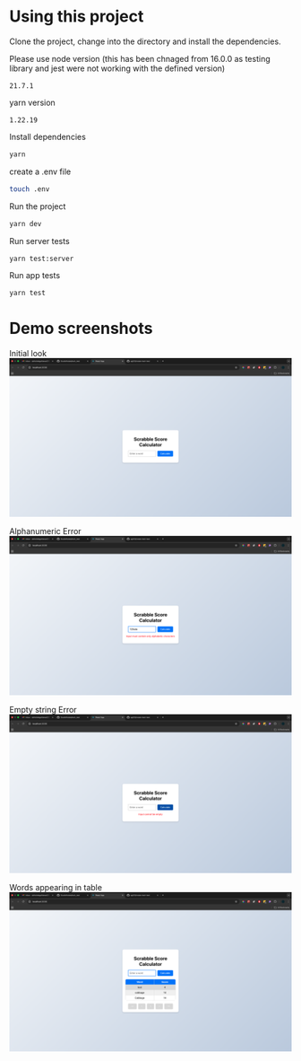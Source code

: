# Using this project

Clone the project, change into the directory and install the dependencies.

Please use
node version (this has been chnaged from 16.0.0 as testing library and jest were not working with the defined version)
```
21.7.1
```
yarn version
```
1.22.19
```

Install dependencies 
```bash
yarn
```

create a .env file
```bash
touch .env
```

Run the project
```bash
yarn dev
```

Run server tests
```
yarn test:server
```

Run app tests
```
yarn test
```


# Demo screenshots

Initial look
![Initial look](./public/Screenshot%202024-12-08%20at%2012.22.57.png)

Alphanumeric Error
![Alphanummeric Error](./public/Screenshot%202024-12-08%20at%2012.23.19.png)

Empty string Error
![Empty String Error](./public/Screenshot%202024-12-08%20at%2012.23.10.png)

Words appearing in table
![Words Appearing in table](./public/Screenshot%202024-12-08%20at%2012.23.39.png)
